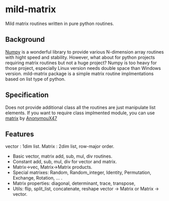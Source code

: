 # mild-matrix

Mild matrix routines written in pure python routines.

## Background
[Numpy](https://numpy.org/) is a wonderful library to provide various N-dimension array routines with hight speed and stability.
However, what about for python projects requiring matrix routines but not a huge project? 
Numpy is too heavy for those project, especially Linux version needs double space than Windows version.
mild-matrix package is a simple matrix routine implmentations based on list type of python.


## Specification

Does not provide additional class all the routines are just manipulate list elements.
If you want to require class implmented module, you can use [matrix](https://github.com/AnonymouX47/matrix) by [AnonymouX47](https://github.com/AnonymouX47?tab=repositories) 

## Features

vector : 1dim list.
Matrix : 2dim list, row-major order.

* Basic vector, matrix add, sub, mul, div routines.
* Constant add, sub, mul, div for vector and matrix. 
* Matrix->vec, Matrix->Matrix products.
* Special matrixes: Random, Random_integer, Identity, Permutation, Exchange, Rotation, ... .
* Matrix properties: diagonal, determinant, trace, transpose,
* Utils: flip, split_list, concatenate, reshape vector -> Matrix or Matrix -> vector.

